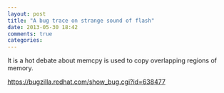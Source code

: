 ```yaml
---
layout: post
title: "A bug trace on strange sound of flash"
date: 2013-05-30 18:42
comments: true
categories: 
---
```

It is a hot debate about memcpy is used to copy overlapping regions of memory.

https://bugzilla.redhat.com/show_bug.cgi?id=638477

